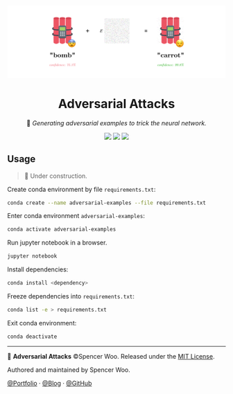 ![](./assets/banner-adv.png)

<div align="center">
  
  <h1>Adversarial Attacks</h1>
  
  🎃 *Generating adversarial examples to trick the neural network.*

  ![](https://img.shields.io/badge/python-3.7.6-4381b2?logo=python&logoColor=white&style=flat-square)
  ![](https://img.shields.io/badge/using-TensorFlow-FF8F10?logo=TensorFlow&logoColor=white&style=flat-square)
  ![](https://img.shields.io/badge/license-MIT-black?&style=flat-square)
  
 </div>

## Usage

> 🚧 Under construction.

Create conda environment by file `requirements.txt`:

```bash
conda create --name adversarial-examples --file requirements.txt
```

Enter conda environment `adversarial-examples`:

```bash
conda activate adversarial-examples
```

Run jupyter notebook in a browser.

```bash
jupyter notebook
```

Install dependencies:

```bash
conda install <dependency>
```

Freeze dependencies into `requirements.txt`:

```bash
conda list -e > requirements.txt
```

Exit conda environment:

```bash
conda deactivate
```

---

🎃 **Adversarial Attacks** ©Spencer Woo. Released under the [MIT License](LICENSE).

Authored and maintained by Spencer Woo.

[@Portfolio](https://spencerwoo.com/) · [@Blog](https://blog.spencerwoo.com/) · [@GitHub](https://github.com/spencerwooo)
